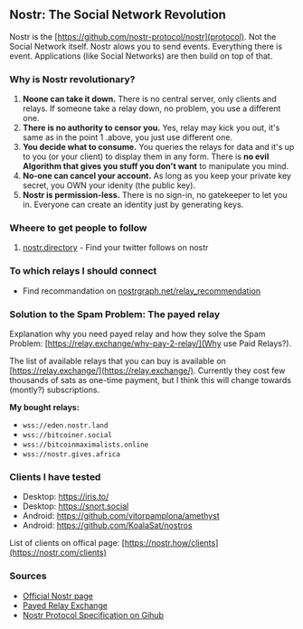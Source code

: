 ## Nostr: The Social Network Revolution
Nostr is the [https://github.com/nostr-protocol/nostr](protocol). Not the Social Network itself. Nostr alows you to send events. Everything there is event. Applications (like Social Networks) are then build on top of that.

### Why is Nostr revolutionary?

1. **Noone can take it down.** There is no central server, only clients and relays. If someone take a relay down, no problem, you use a different one.
2. **There is no authority to censor you.** Yes, relay may kick you out, it's same as in the point 1 .above, you just use different one.
3. **You decide what to consume.** You queries the relays for data and it's up to you (or your client) to display them in any form. There is **no evil Algorithm that gives you stuff you don't want** to manipulate you mind.
5. **No-one can cancel your account.** As long as you keep your private key secret, you OWN your idenity (the public key).
6. **Nostr is permission-less.** There is no sign-in, no gatekeeper to let you in. Everyone can create an identity just by generating keys.

### Wheere to get people to follow

1. [nostr.directory](https://www.nostr.directory/) - Find your twitter follows on  nostr

### To which relays I should connect

- Find recommandation on [nostrgraph.net/relay_recommendation](https://nostrgraph.net/relay_recommendation)

### Solution to the Spam Problem: The payed relay

Explanation why you need payed relay and how they solve the Spam Problem: [https://relay.exchange/why-pay-2-relay/](Why use Paid Relays?).

The list of available relays that you can buy is available on [https://relay.exchange/](https://relay.exchange/). Currently they cost few thousands of sats as one-time payment, but I think this will change towards (montly?) subscriptions.

**My bought relays:**
- `wss://eden.nostr.land`
- `wss://bitcoiner.social`
- `wss://bitcoinmaximalists.online`
- `wss://nostr.gives.africa`

### Clients I have tested
- Desktop: https://iris.to/
- Desktop: https://snort.social
- Android: https://github.com/vitorpamplona/amethyst
- Android: https://github.com/KoalaSat/nostros

List of clients on offical page: [https://nostr.how/clients](https://nostr.com/clients)

### Sources
- [Official Nostr page](https://nostr.com/)
- [Payed Relay Exchange](https://relay.exchange/)
- [Nostr Protocol Specification on Gihub](https://github.com/nostr-protocol/nostr)
